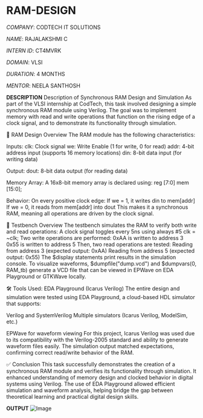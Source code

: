 # RAM-DESIGN

*COMPANY*: CODTECH IT SOLUTIONS

*NAME*: RAJALAKSHMI C  

*INTERN ID*: CT4MVRK

*DOMAIN*: VLSI

*DURATION*: 4 MONTHS

*MENTOR*: NEELA SANTHOSH

**DESCRIPTION**
Description of Synchronous RAM Design and Simulation
As part of the VLSI internship at CodTech, this task involved designing a simple synchronous RAM module using Verilog. The goal was to implement memory with read and write operations that function on the rising edge of a clock signal, and to demonstrate its functionality through simulation.

🔧 RAM Design Overview
The RAM module has the following characteristics:

Inputs:
clk: Clock signal
we: Write Enable (1 for write, 0 for read)
addr: 4-bit address input (supports 16 memory locations)
din: 8-bit data input (for writing data)

Output:
dout: 8-bit data output (for reading data)

Memory Array:
A 16x8-bit memory array is declared using:
reg [7:0] mem [15:0];

Behavior:
On every positive clock edge:
If we = 1, it writes din to mem[addr]
If we = 0, it reads from mem[addr] into dout
This makes it a synchronous RAM, meaning all operations are driven by the clock signal.

🧪 Testbench Overview
The testbench simulates the RAM to verify both write and read operations:
A clock signal toggles every 5ns using always #5 clk = ~clk;
Two write operations are performed:
0xAA is written to address 3
0x55 is written to address 5
Then, two read operations are tested:
Reading from address 3 (expected output: 0xAA)
Reading from address 5 (expected output: 0x55)
The $display statements print results in the simulation console.
To visualize waveforms, $dumpfile("dump.vcd") and $dumpvars(0, RAM_tb) generate a VCD file that can be viewed in EPWave on EDA Playground or GTKWave locally.

🛠️ Tools Used: EDA Playground (Icarus Verilog)
The entire design and simulation were tested using EDA Playground, a cloud-based HDL simulator that supports:

Verilog and SystemVerilog
Multiple simulators (Icarus Verilog, ModelSim, etc.)

EPWave for waveform viewing
For this project, Icarus Verilog was used due to its compatibility with the Verilog-2005 standard and ability to generate waveform files easily. The simulation output matched expectations, confirming correct read/write behavior of the RAM.

✅ Conclusion
This task successfully demonstrates the creation of a synchronous RAM module and verifies its functionality through simulation. It enhanced understanding of memory design and clocked behavior in digital systems using Verilog. The use of EDA Playground allowed efficient simulation and waveform analysis, helping bridge the gap between theoretical learning and practical digital design skills.

**OUTPUT**
![Image](https://github.com/user-attachments/assets/fe32d985-de3d-4407-b17e-8b5384cf665e)[](url)
